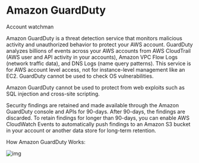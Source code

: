 # Amazon GuardDuty

Account watchman

Amazon GuardDuty is a threat detection service that monitors malicious activity and unauthorized behavior to protect your AWS account. GuardDuty analyzes billions of events across your AWS accounts from AWS CloudTrail (AWS user and API activity in your accounts), Amazon VPC Flow Logs (network traffic data), and DNS Logs (name query patterns). This service is for AWS account level access, not for instance-level management like an EC2. GuardDuty cannot be used to check OS vulnerabilities.

Amazon GuardDuty cannot be used to protect from web exploits such as SQL injection and cross-site scripting.

Security findings are retained and made available through the Amazon GuardDuty console and APIs for 90-days. After 90-days, the findings are discarded. To retain findings for longer than 90-days, you can enable AWS CloudWatch Events to automatically push findings to an Amazon S3 bucket in your account or another data store for long-term retention.

How Amazon GuardDuty Works:

![img](https://d1.awsstatic.com/Products/product-name/diagrams/product-page-diagram-Amazon-GuardDuty_how-it-works.4370200b49eddc34d3a55c52c584484ceb2d532b.png)
